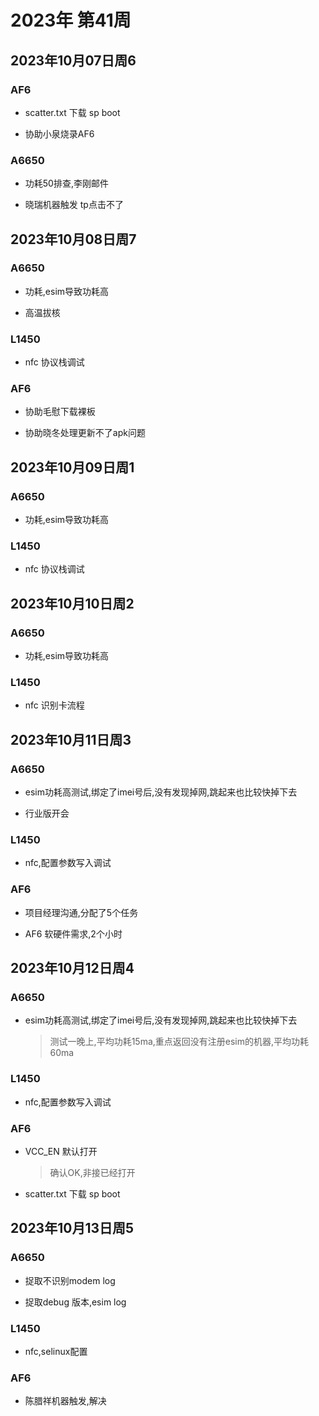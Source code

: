 # 2023年 第41周

## 2023年10月07日周6

### AF6

* scatter.txt 下载 sp boot

* 协助小泉烧录AF6

### A6650

* 功耗50排查,李刚邮件

* 晓瑞机器触发 tp点击不了

## 2023年10月08日周7

### A6650

* 功耗,esim导致功耗高

* 高温拔核

### L1450

* nfc 协议栈调试

### AF6

* 协助毛慰下载裸板

* 协助晓冬处理更新不了apk问题

## 2023年10月09日周1

### A6650

* 功耗,esim导致功耗高

### L1450

* nfc 协议栈调试

## 2023年10月10日周2

### A6650

* 功耗,esim导致功耗高

### L1450

* nfc 识别卡流程

## 2023年10月11日周3

### A6650

* esim功耗高测试,绑定了imei号后,没有发现掉网,跳起来也比较快掉下去

* 行业版开会

### L1450

* nfc,配置参数写入调试

### AF6

* 项目经理沟通,分配了5个任务

* AF6 软硬件需求,2个小时

## 2023年10月12日周4

### A6650

* esim功耗高测试,绑定了imei号后,没有发现掉网,跳起来也比较快掉下去
    > 测试一晚上,平均功耗15ma,重点返回没有注册esim的机器,平均功耗60ma

### L1450

* nfc,配置参数写入调试

### AF6

* VCC_EN 默认打开
    > 确认OK,非接已经打开

* scatter.txt 下载 sp boot

## 2023年10月13日周5

### A6650

* 捉取不识别modem log

* 捉取debug 版本,esim log

### L1450

* nfc,selinux配置

### AF6

* 陈腊祥机器触发,解决